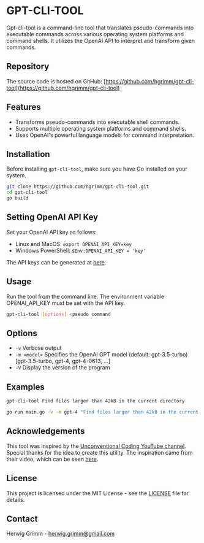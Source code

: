 # GPT-CLI-TOOL

Gpt-cli-tool is a command-line tool that translates pseudo-commands into executable commands across various operating system platforms and command shells. It utilizes the OpenAI API to interpret and transform given commands.

## Repository

The source code is hosted on GitHub: [https://github.com/hgrimm/gpt-cli-tool](https://github.com/hgrimm/gpt-cli-tool)

## Features

- Transforms pseudo-commands into executable shell commands.
- Supports multiple operating system platforms and command shells.
- Uses OpenAI's powerful language models for command interpretation.

## Installation

Before installing `gpt-cli-tool`, make sure you have Go installed on your system.

```bash
git clone https://github.com/hgrimm/gpt-cli-tool.git
cd gpt-cli-tool
go build
```

## Setting OpenAI API Key

Set your OpenAI API key as follows:

- Linux and MacOS: `export OPENAI_API_KEY=key`
- Windows PowerShell: `$Env:OPENAI_API_KEY = 'key'`

The API keys can be generated at [here](https://platform.openai.com/account/api-keys).

## Usage

Run the tool from the command line. The environment variable OPENAI_API_KEY must be set with the API key.

```sh
gpt-cli-tool [options] <pseudo command
```

## Options

- `-v` Verbose output
- `-m <model>` Specifies the OpenAI GPT model (default: gpt-3.5-turbo) [gpt-3.5-turbo, gpt-4, gpt-4-0613, ...]
- `-V` Display the version of the program

## Examples

```sh
gpt-cli-tool Find files larger than 42kB in the current directory
```

```sh
go run main.go -v -m gpt-4 "Find files larger than 42kB in the current directory"
```

## Acknowledgements

This tool was inspired by the [Unconventional Coding YouTube channel](https://www.youtube.com/@unconv). Special thanks for the idea to create this utility. The inspiration came from their video, which can be seen [here](https://www.youtube.com/watch?v=3LJ30aeT0uY).

## License

This project is licensed under the MIT License - see the [LICENSE](LICENSE) file for details.

## Contact

Herwig Grimm - herwig.grimm@gmail.com

